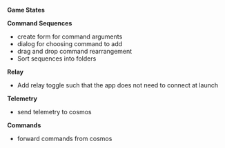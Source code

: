 **Game States**

**Command Sequences**
- create form for command arguments
- dialog for choosing command to add
- drag and drop command rearrangement
- Sort sequences into folders

**Relay**
- Add relay toggle such that the app does not need to connect at launch

**Telemetry**
- send telemetry to cosmos

**Commands**
- forward commands from cosmos
